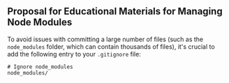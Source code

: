 ## Proposal for Educational Materials for Managing Node Modules

To avoid issues with committing a large number of files (such as the `node_modules` folder, which can contain thousands of files), it's crucial to add the following entry to your `.gitignore` file:

```plaintext
# Ignore node_modules
node_modules/
```
